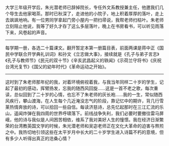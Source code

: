 大学三年级开学后，朱光潜老师已辞掉院长，专任外文系教授兼主任，他邀我们几个导生去他家喝茶。那时已秋深了，走进他的小院子，地上积着厚厚的落叶，走上去飒飒地响。有一位男同学拿起门旁小屋内一把扫帚说，我帮老师扫枯叶。朱老师立刻阻止他说，我等了好久才存了这么多层落叶，晚上在书房看书，可以听见雨落下来，风卷起的声音。
___
每学期一册，各选二十篇课文。翻开暂定本第一册篇目表，前面两课是蒋中正《国民中学联合开学典礼训词》和孙文《立志做大事》，接续就是《孔子与弟子言志》《孔子与教师节》《民元的双十节》《辛亥武昌起义的轶闻》《示荷兰守将书》《庆祝台湾光复节》《国父的幼年时代》《革命运动之开始》。
___
这时到了朱老师那年纪的我，对着环境俯视着我，与我当年同样二十岁的学生，记起了最初的感动，挥臂扬发，忘我的随西风回旋……这是一首不老之歌，每次重读，总似回到了二十岁的心情，也忘不了朱老师的灰长袍……我的一生，常似随西风疾行，攀山渡海，在人生每个几近淹没志气的阶段，靠记忆中的期许，背几行雪莱热情奔放的诗，可以拾回一些自信。每读济慈诗，总先忆起那时在三江汇流的乐山，遥闻炸弹在我四周的世界呼啸落下。前线战争失利，我们必要时要撤往雷马屏峨，他的诗与我似是人间困苦相依，维系了我对美好人生的憧憬。我在经济日渐繁荣的台湾教英国文学的时候，朱光潜老师和吴宓老师正在文化大革命的迫害与熬煎之中。我热切地引领这些在太平岁月中长大的二十岁学生进入诗篇不朽的意境，但有多少人听得出真正的沧桑心情？
